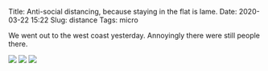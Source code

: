 Title: Anti-social distancing, because staying in the flat is lame.
Date: 2020-03-22 15:22
Slug: distance
Tags: micro

We went out to the west coast yesterday. Annoyingly there were still people there.

<img src="/media/images/2020-03-22 distance/stream.jpg" class="align-center" loading="lazy" />

<img src="/media/images/2020-03-22 distance/horizon.jpg" class="align-center" loading="lazy" />

<img src="/media/images/2020-03-22 distance/sign.jpg" class="align-center" loading="lazy" />
